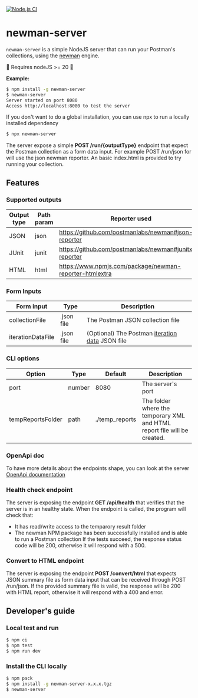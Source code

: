 [![Node.js CI](https://github.com/criteo/newman-server/actions/workflows/node.js.yml/badge.svg)](https://github.com/criteo/newman-server/actions/workflows/node.js.yml)

# newman-server

`newman-server` is a simple NodeJS server that can run your Postman's collections, using the [newman](https://github.com/postmanlabs/newman) engine.

🚩 Requires nodeJS >= 20 🚩

**Example:**

```sh
$ npm install -g newman-server
$ newman-server
Server started on port 8080
Access http://localhost:8080 to test the server
```

If you don't want to do a global installation, you can use npx to run a locally installed dependency

```sh
$ npx newman-server
```

The server expose a simple **POST /run/{outputType}** endpoint that expect the Postman collection as a form data input. For example POST /run/json for will use the json newman reporter.
An basic index.html is provided to try running your collection.

## Features

### Supported outputs

| Output type | Path param | Reporter used                                           |
| ----------- | ---------- | ------------------------------------------------------- |
| JSON        | json       | https://github.com/postmanlabs/newman#json-reporter     |
| JUnit       | junit      | https://github.com/postmanlabs/newman#junitxml-reporter |
| HTML        | html       | https://www.npmjs.com/package/newman-reporter-htmlextra |

### Form Inputs

| Form input        | Type       | Description                                                                                                                       |
| ----------------- | ---------- | --------------------------------------------------------------------------------------------------------------------------------- |
| collectionFile    | .json file | The Postman JSON collection file                                                                                                  |
| iterationDataFile | .json file | (Optional) The Postman [iteration data](https://learning.postman.com/docs/running-collections/working-with-data-files/) JSON file |

### CLI options

| Option            | Type   | Default        | Description                                                              |
| ----------------- | ------ | -------------- | ------------------------------------------------------------------------ |
| port              | number | 8080           | The server's port                                                        |
| tempReportsFolder | path   | ./temp_reports | The folder where the temporary XML and HTML report file will be created. |

### OpenApi doc

To have more details about the endpoints shape, you can look at the server [OpenApi documentation](https://editor.swagger.io/?url=https://raw.githubusercontent.com/criteo/newman-server/main/public/openapi.yaml)

### Health check endpoint

The server is exposing the endpoint **GET /api/health** that verifies that the server is in an healthy state. When the endpoint is called, the program will check that:

- It has read/write access to the temparory result folder
- The newman NPM package has been successfully installed and is able to run a Postman collection
  If the tests succeed, the response status code will be 200, otherwise it will respond with a 500.

### Convert to HTML endpoint

The server is exposing the endpoint **POST /convert/html** that expects JSON summary file as form data input that can be received through POST /run/json. If the provided summary file is valid, the response will be 200 with HTML report, otherwise it will respond with a 400 and error.

## Developer's guide

### Local test and run

```sh
$ npm ci
$ npm test
$ npm run dev
```

### Install the CLI locally

```sh
$ npm pack
$ npm install -g newman-server-x.x.x.tgz
$ newman-server
```
